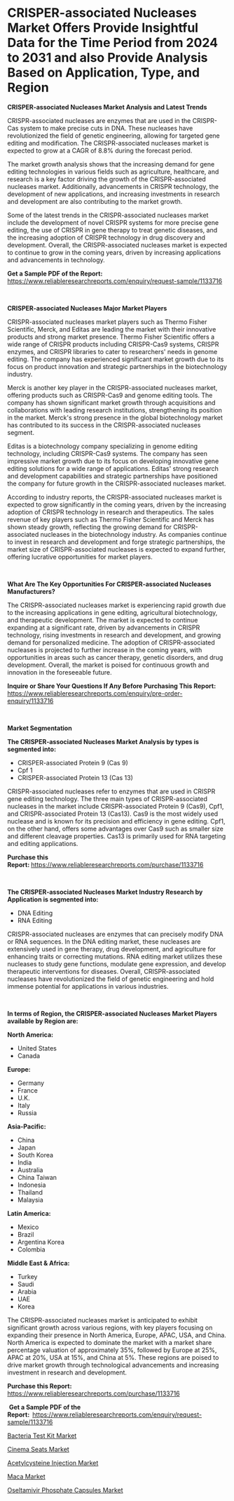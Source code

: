 <p><h1>CRISPER-associated Nucleases Market Offers Provide Insightful Data for the Time Period from 2024 to 2031 and also Provide Analysis Based on Application, Type, and Region</h1></p><p><strong>CRISPER-associated Nucleases Market Analysis and Latest Trends</strong></p>
<p><p>CRISPR-associated nucleases are enzymes that are used in the CRISPR-Cas system to make precise cuts in DNA. These nucleases have revolutionized the field of genetic engineering, allowing for targeted gene editing and modification. The CRISPR-associated nucleases market is expected to grow at a CAGR of 8.8% during the forecast period.</p><p>The market growth analysis shows that the increasing demand for gene editing technologies in various fields such as agriculture, healthcare, and research is a key factor driving the growth of the CRISPR-associated nucleases market. Additionally, advancements in CRISPR technology, the development of new applications, and increasing investments in research and development are also contributing to the market growth.</p><p>Some of the latest trends in the CRISPR-associated nucleases market include the development of novel CRISPR systems for more precise gene editing, the use of CRISPR in gene therapy to treat genetic diseases, and the increasing adoption of CRISPR technology in drug discovery and development. Overall, the CRISPR-associated nucleases market is expected to continue to grow in the coming years, driven by increasing applications and advancements in technology.</p></p>
<p><strong>Get a Sample PDF of the Report:&nbsp;</strong> <a href="https://www.reliableresearchreports.com/enquiry/request-sample/1133716">https://www.reliableresearchreports.com/enquiry/request-sample/1133716</a></p>
<p>&nbsp;</p>
<p><strong>CRISPER-associated Nucleases Major Market Players</strong></p>
<p><p>CRISPR-associated nucleases market players such as Thermo Fisher Scientific, Merck, and Editas are leading the market with their innovative products and strong market presence. Thermo Fisher Scientific offers a wide range of CRISPR products including CRISPR-Cas9 systems, CRISPR enzymes, and CRISPR libraries to cater to researchers' needs in genome editing. The company has experienced significant market growth due to its focus on product innovation and strategic partnerships in the biotechnology industry.</p><p>Merck is another key player in the CRISPR-associated nucleases market, offering products such as CRISPR-Cas9 and genome editing tools. The company has shown significant market growth through acquisitions and collaborations with leading research institutions, strengthening its position in the market. Merck's strong presence in the global biotechnology market has contributed to its success in the CRISPR-associated nucleases segment.</p><p>Editas is a biotechnology company specializing in genome editing technology, including CRISPR-Cas9 systems. The company has seen impressive market growth due to its focus on developing innovative gene editing solutions for a wide range of applications. Editas' strong research and development capabilities and strategic partnerships have positioned the company for future growth in the CRISPR-associated nucleases market.</p><p>According to industry reports, the CRISPR-associated nucleases market is expected to grow significantly in the coming years, driven by the increasing adoption of CRISPR technology in research and therapeutics. The sales revenue of key players such as Thermo Fisher Scientific and Merck has shown steady growth, reflecting the growing demand for CRISPR-associated nucleases in the biotechnology industry. As companies continue to invest in research and development and forge strategic partnerships, the market size of CRISPR-associated nucleases is expected to expand further, offering lucrative opportunities for market players.</p></p>
<p>&nbsp;</p>
<p><strong>What Are The Key Opportunities For CRISPER-associated Nucleases Manufacturers?</strong></p>
<p><p>The CRISPR-associated nucleases market is experiencing rapid growth due to the increasing applications in gene editing, agricultural biotechnology, and therapeutic development. The market is expected to continue expanding at a significant rate, driven by advancements in CRISPR technology, rising investments in research and development, and growing demand for personalized medicine. The adoption of CRISPR-associated nucleases is projected to further increase in the coming years, with opportunities in areas such as cancer therapy, genetic disorders, and drug development. Overall, the market is poised for continuous growth and innovation in the foreseeable future.</p></p>
<p><strong>Inquire or Share Your Questions If Any Before Purchasing This Report:</strong> <a href="https://www.reliableresearchreports.com/enquiry/pre-order-enquiry/1133716">https://www.reliableresearchreports.com/enquiry/pre-order-enquiry/1133716</a></p>
<p>&nbsp;</p>
<p><strong>Market Segmentation</strong></p>
<p><strong>The CRISPER-associated Nucleases Market Analysis by types is segmented into:</strong></p>
<p><ul><li>CRISPER-associated Protein 9 (Cas 9)</li><li>Cpf 1</li><li>CRISPER-associated Protein 13 (Cas 13)</li></ul></p>
<p><p>CRISPR-associated nucleases refer to enzymes that are used in CRISPR gene editing technology. The three main types of CRISPR-associated nucleases in the market include CRISPR-associated Protein 9 (Cas9), Cpf1, and CRISPR-associated Protein 13 (Cas13). Cas9 is the most widely used nuclease and is known for its precision and efficiency in gene editing. Cpf1, on the other hand, offers some advantages over Cas9 such as smaller size and different cleavage properties. Cas13 is primarily used for RNA targeting and editing applications.</p></p>
<p><strong>Purchase this Report:&nbsp;</strong><a href="https://www.reliableresearchreports.com/purchase/1133716">https://www.reliableresearchreports.com/purchase/1133716</a></p>
<p>&nbsp;</p>
<p><strong>The CRISPER-associated Nucleases Market Industry Research by Application is segmented into:</strong></p>
<p><ul><li>DNA Editing</li><li>RNA Editing</li></ul></p>
<p><p>CRISPR-associated nucleases are enzymes that can precisely modify DNA or RNA sequences. In the DNA editing market, these nucleases are extensively used in gene therapy, drug development, and agriculture for enhancing traits or correcting mutations. RNA editing market utilizes these nucleases to study gene functions, modulate gene expression, and develop therapeutic interventions for diseases. Overall, CRISPR-associated nucleases have revolutionized the field of genetic engineering and hold immense potential for applications in various industries.</p></p>
<p>&nbsp;</p>
<p><strong>In terms of Region, the CRISPER-associated Nucleases Market Players available by Region are:</strong></p>
<p>
    <p> <strong> North America: </strong>
        <ul>
            <li>United States</li>
            <li>Canada</li>
        </ul>
        </p> 
    <p> <strong> Europe: </strong>
        <ul>
            <li>Germany</li>
            <li>France</li>
            <li>U.K.</li>
            <li>Italy</li>
            <li>Russia</li>
        </ul>
        </p> 
    <p> <strong> Asia-Pacific: </strong>
        <ul>
            <li>China</li>
            <li>Japan</li>
            <li>South Korea</li>
            <li>India</li>
            <li>Australia</li>
            <li>China Taiwan</li>
            <li>Indonesia</li>
            <li>Thailand</li>
            <li>Malaysia</li>
        </ul>
        </p> 
    <p> <strong> Latin America: </strong>
        <ul>
            <li>Mexico</li>
            <li>Brazil</li>
            <li>Argentina Korea</li>
            <li>Colombia</li>
        </ul>
        </p> 
    <p> <strong> Middle East & Africa: </strong>
        <ul>
            <li>Turkey</li>
            <li>Saudi</li>
            <li>Arabia</li>
            <li>UAE</li>
            <li>Korea</li>
        </ul>
    </p>
    </p>
<p><p>The CRISPR-associated nucleases market is anticipated to exhibit significant growth across various regions, with key players focusing on expanding their presence in North America, Europe, APAC, USA, and China. North America is expected to dominate the market with a market share percentage valuation of approximately 35%, followed by Europe at 25%, APAC at 20%, USA at 15%, and China at 5%. These regions are poised to drive market growth through technological advancements and increasing investment in research and development.</p></p>
<p><strong>Purchase this Report: </strong><a href="https://www.reliableresearchreports.com/purchase/1133716">https://www.reliableresearchreports.com/purchase/1133716</a></p>
<p>&nbsp;<strong>Get a Sample PDF of the Report:&nbsp;&nbsp;</strong><a href="https://www.reliableresearchreports.com/enquiry/request-sample/1133716">https://www.reliableresearchreports.com/enquiry/request-sample/1133716</a></p>
<p><strong></strong></p>
<p><p><a href="https://github.com/WillieWoodard/Market-Research-Report-List-3/blob/main/bacteria-test-kit-market.md">Bacteria Test Kit Market</a></p><p><a href="https://github.com/marloy8/Market-Research-Report-List-3/blob/main/cinema-seats-market.md">Cinema Seats Market</a></p><p><a href="https://medium.com/@dexterhayes2023/acetylcysteine-injection-market-comprehensive-assessment-by-type-application-and-geography-d525f5df9179">Acetylcysteine Injection Market</a></p><p><a href="https://medium.com/@katherineshort5445/maca-market-size-market-outlook-and-market-forecast-2024-to-2031-399be8aff7ed">Maca Market</a></p><p><a href="https://medium.com/@dexterhayes2023/oseltamivir-phosphate-capsules-market-report-reveals-the-latest-trends-and-growth-opportunities-of-60ca294c15e2">Oseltamivir Phosphate Capsules Market</a></p></p>